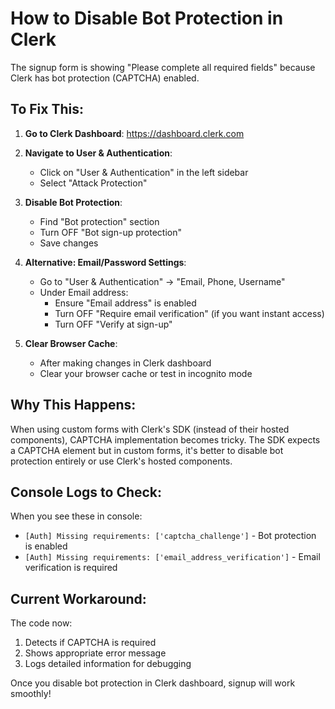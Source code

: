 # How to Disable Bot Protection in Clerk

The signup form is showing "Please complete all required fields" because Clerk has bot protection (CAPTCHA) enabled. 

## To Fix This:

1. **Go to Clerk Dashboard**: https://dashboard.clerk.com

2. **Navigate to User & Authentication**:
   - Click on "User & Authentication" in the left sidebar
   - Select "Attack Protection"

3. **Disable Bot Protection**:
   - Find "Bot protection" section
   - Turn OFF "Bot sign-up protection"
   - Save changes

4. **Alternative: Email/Password Settings**:
   - Go to "User & Authentication" → "Email, Phone, Username"
   - Under Email address:
     - Ensure "Email address" is enabled
     - Turn OFF "Require email verification" (if you want instant access)
     - Turn OFF "Verify at sign-up" 

5. **Clear Browser Cache**:
   - After making changes in Clerk dashboard
   - Clear your browser cache or test in incognito mode

## Why This Happens:

When using custom forms with Clerk's SDK (instead of their hosted components), CAPTCHA implementation becomes tricky. The SDK expects a CAPTCHA element but in custom forms, it's better to disable bot protection entirely or use Clerk's hosted components.

## Console Logs to Check:

When you see these in console:
- `[Auth] Missing requirements: ['captcha_challenge']` - Bot protection is enabled
- `[Auth] Missing requirements: ['email_address_verification']` - Email verification is required

## Current Workaround:

The code now:
1. Detects if CAPTCHA is required
2. Shows appropriate error message
3. Logs detailed information for debugging

Once you disable bot protection in Clerk dashboard, signup will work smoothly!